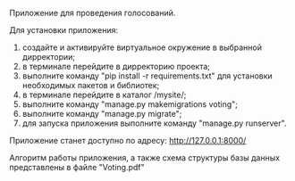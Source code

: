 Приложение для проведения голосований.

Для установки приложения:
1) создайте и активируйте виртуальное окружение в выбранной дирректории;
2) в терминале перейдите в дирректорию проекта;
3) выполните команду "pip install -r requirements.txt" для установки необходимых пакетов и библиотек;
4) в терминале перейдите в каталог /mysite/;
5) выполните команду "manage.py makemigrations voting";
6) выполните команду "manage.py migrate";
7) для запуска приложения выполните команду "manage.py runserver".

Приложение станет доступно по адресу: http://127.0.0.1:8000/

Алгоритм работы приложения, а также схема структуры базы данных представлены в файле "Voting.pdf" 
